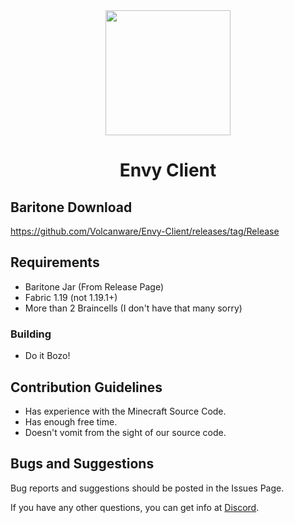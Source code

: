 <div align="center">
  <img src="https://cdn.discordapp.com/attachments/1104320661930909797/1127951651970490388/Z.png" width="200" height="200">
</div>


<h1 align="center">
  Envy Client
</h1>

## Baritone Download
https://github.com/Volcanware/Envy-Client/releases/tag/Release

## Requirements
- Baritone Jar (From Release Page)
- Fabric 1.19 (not 1.19.1+)
- More than 2 Braincells (I don't have that many sorry)

### Building
- Do it Bozo!

## Contribution Guidelines
- Has experience with the Minecraft Source Code.
- Has enough free time.
- Doesn't vomit from the sight of our source code.

## Bugs and Suggestions
Bug reports and suggestions should be posted in the Issues Page.

If you have any other questions, you can get info at [Discord](https://discord.gg/rXFjkj4JqY).
